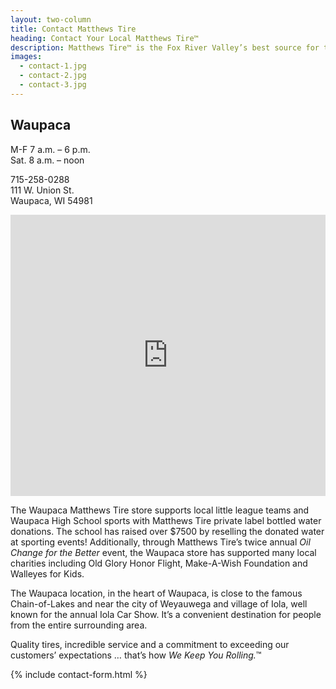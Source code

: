 ```yaml
---
layout: two-column
title: Contact Matthews Tire
heading: Contact Your Local Matthews Tire™
description: Matthews Tire™ is the Fox River Valley’s best source for tires and auto service. Customers in Green Bay, Appleton, Fond du Lac and Waupaca trust Matthews Tire.
images:
  - contact-1.jpg
  - contact-2.jpg
  - contact-3.jpg
---
```


## Waupaca

M-F 7 a.m. – 6 p.m. <br>
Sat. 8 a.m. – noon

715-258-0288 <br>
111 W. Union St. <br>
Waupaca, WI 54981

<iframe src="https://www.google.com/maps/embed?pb=!1m14!1m8!1m3!1d11410.863227951839!2d-89.085667!3d44.356889!3m2!1i1024!2i768!4f13.1!3m3!1m2!1s0x0%3A0x30bd6858e9f3d2b2!2sMatthews+Tire!5e0!3m2!1sen!2sus!4v1541094484670" width="100%" height="450" frameborder="0" style="border:0" allowfullscreen></iframe>

The Waupaca Matthews Tire store supports local little league teams and Waupaca High School sports with Matthews Tire private label bottled water donations. The school has raised over $7500 by reselling the donated water at sporting events! Additionally, through Matthews Tire’s twice annual *Oil Change for the Better* event, the Waupaca store has supported many local charities including Old Glory Honor Flight, Make-A-Wish Foundation and Walleyes for Kids.

The Waupaca location, in the heart of Waupaca, is close to the famous Chain-of-Lakes and near the city of Weyauwega and village of Iola, well known for the annual Iola Car Show. It’s a convenient destination for people from the entire surrounding area.


Quality tires, incredible service and a commitment to exceeding our customers’ expectations … that’s how *We Keep You Rolling.*™

{% include contact-form.html %}
